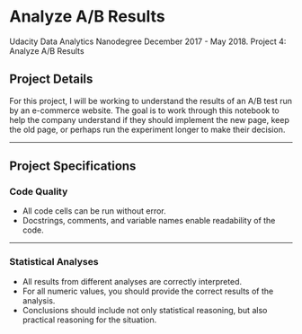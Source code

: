 # Analyze A/B Results

Udacity Data Analytics Nanodegree December 2017 - May 2018. Project 4: Analyze A/B Results


## Project Details

For this project, I will be working to understand the results of an A/B test run by an e-commerce website. The goal is to work through this notebook to help the company understand if they should implement the new page, keep the old page, or perhaps run the experiment longer to make their decision.

----

## Project Specifications

### Code Quality  

- All code cells can be run without error.  
- Docstrings, comments, and variable names enable readability of the code.

---

### Statistical Analyses

- All results from different analyses are correctly interpreted.
- For all numeric values, you should provide the correct results of the analysis.
- Conclusions should include not only statistical reasoning, but also practical reasoning for the situation.